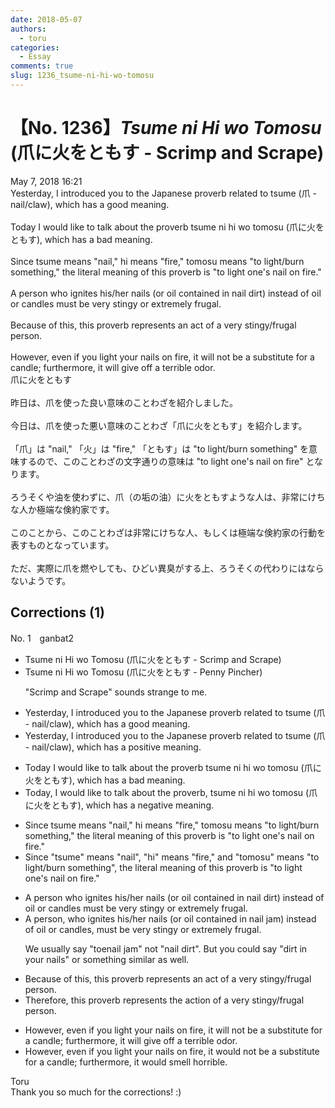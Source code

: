 ```yaml
---
date: 2018-05-07
authors:
  - toru
categories:
  - Essay
comments: true
slug: 1236_tsume-ni-hi-wo-tomosu
---
```


# 【No. 1236】<strong><em>Tsume ni Hi wo Tomosu</strong></em> (爪に火をともす - Scrimp and Scrape)
<div class="date">May 7, 2018 16:21</div>
<div id="post"><div id="body_show_ori">
Yesterday, I introduced you to the Japanese proverb related to tsume (爪 - nail/claw), which has a good meaning. <br/><br/>Today I would like to talk about the proverb tsume ni hi wo tomosu (爪に火をともす), which has a bad meaning.<br/><br/>Since tsume means "nail," hi means "fire," tomosu means "to light/burn something," the literal meaning of this proverb is "to light one's nail on fire."<br/><br/>A person who ignites his/her nails (or oil contained in nail dirt) instead of oil or candles must be very stingy or extremely frugal.<br/><br/>Because of this, this proverb represents an act of a very stingy/frugal person.<br/><br/>However, even if you light your nails on fire, it will not be a substitute for a candle; furthermore, it will give off a terrible odor.
</div></div>

<!-- more -->

<div id="post_ja"><div id="body_show_mo">
爪に火をともす<br/><br/>昨日は、爪を使った良い意味のことわざを紹介しました。<br/><br/>今日は、爪を使った悪い意味のことわざ「爪に火をともす」を紹介します。<br/><br/>「爪」は "nail," 「火」は "fire," 「ともす」は "to light/burn something" を意味するので、このことわざの文字通りの意味は "to light one's nail on fire" となります。<br/><br/>ろうそくや油を使わずに、爪（の垢の油）に火をともすような人は、非常にけちな人か極端な倹約家です。<br/><br/>このことから、このことわざは非常にけちな人、もしくは極端な倹約家の行動を表すものとなっています。<br/><br/>ただ、実際に爪を燃やしても、ひどい異臭がする上、ろうそくの代わりにはならないようです。
</div></div>

## Corrections (1)
<div id="block"><div class="first_name"> No. 1　<span class="just_name">ganbat2</span></div><div id="block2">
<ul class="correction_field">
<li class="incorrect">Tsume ni Hi wo Tomosu (爪に火をともす - Scrimp and Scrape)</li>
<li class="corrected correct">
Tsume ni Hi wo Tomosu (爪に火をともす - <span class="f_blue">Penny Pincher</span>)
<p class="correction_comment">"Scrimp and Scrape" sounds strange to me.</p>
</li>
</ul>
<ul class="correction_field">
<li class="incorrect">Yesterday, I introduced you to the Japanese proverb related to tsume (爪 - nail/claw), which has a good meaning.</li>
<li class="corrected correct">
Yesterday, I introduced you to the Japanese proverb related to tsume (爪 - nail/claw), which has a <span class="f_blue">positive </span>meaning.
</li>
</ul>
<ul class="correction_field">
<li class="incorrect">Today I would like to talk about the proverb tsume ni hi wo tomosu (爪に火をともす), which has a bad meaning.</li>
<li class="corrected correct">
Today<span class="f_blue">, </span>I would like to talk about the proverb<span class="f_blue">,</span> tsume ni hi wo tomosu (爪に火をともす), which has a <span class="f_blue">negative</span> meaning.
</li>
</ul>
<ul class="correction_field">
<li class="incorrect">Since tsume means "nail," hi means "fire," tomosu means "to light/burn something," the literal meaning of this proverb is "to light one's nail on fire."</li>
<li class="corrected correct">
Since <span class="f_blue">"</span>tsume<span class="f_blue">"</span> means "nail"<span class="f_blue">,</span> <span class="f_blue">"</span>hi<span class="f_blue">"</span> means "fire," <span class="f_blue">and</span> <span class="f_blue">"</span>tomosu<span class="f_blue">"</span> means "to light/burn something"<span class="f_blue">,</span> the literal meaning of this proverb is "to light one's nail on fire."
</li>
</ul>
<ul class="correction_field">
<li class="incorrect">A person who ignites his/her nails (or oil contained in nail dirt) instead of oil or candles must be very stingy or extremely frugal.</li>
<li class="corrected correct">
A person<span class="f_blue">,</span> who ignites his/her nails (or oil contained in nail <span class="f_blue">jam</span>) instead of oil or candles<span class="f_blue">,</span> must be very stingy or extremely frugal.
<p class="correction_comment">We usually say "toenail jam" not "nail dirt". But you could say "dirt in your nails" or something similar as well.</p>
</li>
</ul>
<ul class="correction_field">
<li class="incorrect">Because of this, this proverb represents an act of a very stingy/frugal person.</li>
<li class="corrected correct">
Therefore, this proverb represents the action of a very stingy/frugal person.
</li>
</ul>
<ul class="correction_field">
<li class="incorrect">However, even if you light your nails on fire, it will not be a substitute for a candle; furthermore, it will give off a terrible odor.</li>
<li class="corrected correct">
However, even if you light your nails on fire, it would not be a substitute for a candle; furthermore, it would smell horrible.
</li>
</ul>
</div><div class="name"><span class="just_name">Toru</span><br>
Thank you so much for the corrections! :)
</div>
</div>
